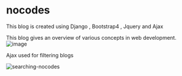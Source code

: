 

# nocodes
This blog is created using Django , Bootstrap4 , Jquery and Ajax

This blog gives an overview of various concepts in web development.
![image](https://user-images.githubusercontent.com/52347258/111073217-eea32f00-8503-11eb-8ac1-db7c926fdc38.png)






Ajax used for filtering blogs

![searching-nocodes](https://user-images.githubusercontent.com/52347258/111073146-9ec46800-8503-11eb-865c-0d73e8704a53.gif)

